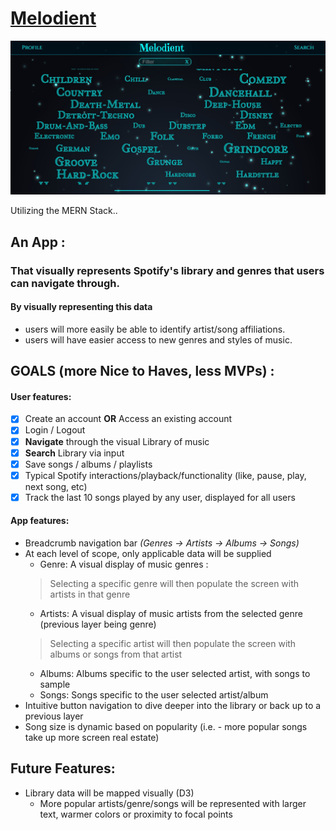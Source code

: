# [Melodient](https://melodient.herokuapp.com/)

![](https://github.com/WdRgrs/Melodient/blob/main/FrontEnd/public/homescreen.jpg?raw=true)

Utilizing the MERN Stack..<br>

## An App :
### That visually represents Spotify's library and genres that users can navigate through.  
#### By visually representing this data
- users will more easily be able to identify artist/song affiliations.  
- users will have easier access to new genres and styles of music.

## GOALS (more Nice to Haves, less MVPs) :
#### User features:
- [x] Create an account **OR** Access an existing account
- [x] Login / Logout
- [x] **Navigate** through the visual Library of music
- [x] **Search** Library via input 
- [x] Save songs / albums / playlists
- [x] Typical Spotify interactions/playback/functionality (like, pause, play, next song, etc)
- [x] Track the last 10 songs played by any user, displayed for all users

#### App features:
* Breadcrumb navigation bar *(Genres -> Artists -> Albums -> Songs)*
* At each level of scope, only applicable data will be supplied
    - Genre: A visual display of music genres : 
    >Selecting a specific genre will then populate the screen with artists in that genre
    - Artists: A visual display of music artists from the selected genre (previous layer being genre)
    >Selecting a specific artist will then populate the screen with albums or songs from that artist
    - Albums: Albums specific to the user selected artist, with songs to sample
    - Songs: Songs specific to the user selected artist/album
* Intuitive button navigation to dive deeper into the library or back up to a previous layer
* Song size is dynamic based on popularity (i.e. - more popular songs take up more screen real estate)


## Future Features: 
   - Library data will be mapped visually (D3)
        * More popular artists/genre/songs will be represented with larger text, warmer colors or proximity to focal points 

